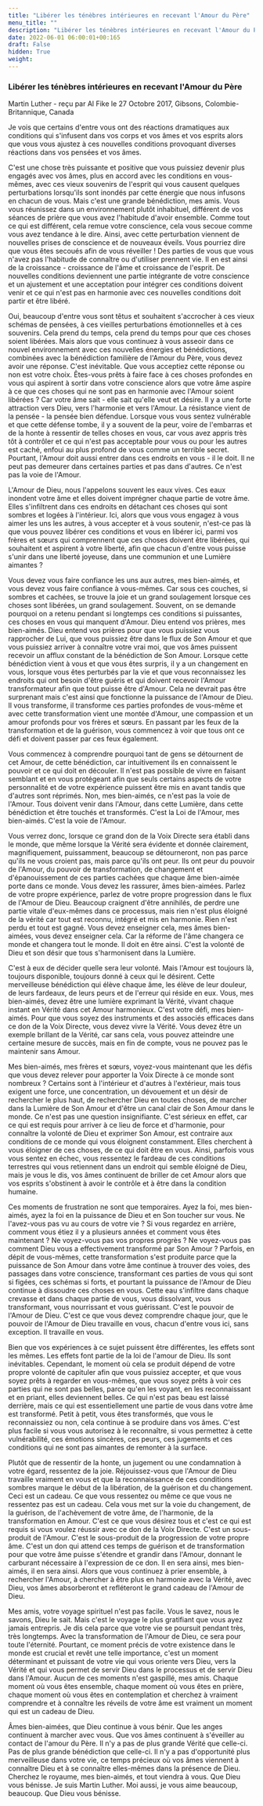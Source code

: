 ```yaml
---
title: "Libérer les ténèbres intérieures en recevant l'Amour du Père"
menu_title: ""
description: "Libérer les ténèbres intérieures en recevant l'Amour du Père"
date: 2022-06-01 06:00:01+00:165
draft: False
hidden: True
weight:
---
```

### Libérer les ténèbres intérieures en recevant l'Amour du Père

Martin Luther - reçu par Al Fike le 27 Octobre 2017, Gibsons, Colombie-Britannique, Canada

Je vois que certains d'entre vous ont des réactions dramatiques aux conditions qui s'infusent dans vos corps et vos âmes et vos esprits alors que vous vous ajustez à ces nouvelles conditions provoquant diverses réactions dans vos pensées et vos âmes.

C'est une chose très puissante et positive que vous puissiez devenir plus engagés avec vos âmes, plus en accord avec les conditions en vous-mêmes, avec ces vieux souvenirs de l'esprit qui vous causent quelques perturbations lorsqu'ils sont inondés par cette énergie que nous infusons en chacun de vous. Mais c'est une grande bénédiction, mes amis. Vous vous réunissez dans un environnement plutôt inhabituel, différent de vos séances de prière que vous avez l'habitude d'avoir ensemble. Comme tout ce qui est différent, cela remue votre conscience, cela vous secoue comme vous avez tendance à le dire. Ainsi, avec cette perturbation viennent de nouvelles prises de conscience et de nouveaux éveils. Vous pourriez dire que vous êtes secoués afin de vous réveiller ! Des parties de vous que vous n'avez pas l'habitude de connaître ou d'utiliser prennent vie. Il en est ainsi de la croissance - croissance de l'âme et croissance de l'esprit. De nouvelles conditions deviennent une partie intégrante de votre conscience et un ajustement et une acceptation pour intégrer ces conditions doivent venir et ce qui n'est pas en harmonie avec ces nouvelles conditions doit partir et être libéré.

Oui, beaucoup d'entre vous sont têtus et souhaitent s'accrocher à ces vieux schémas de pensées, à ces vieilles perturbations émotionnelles et à ces souvenirs. Cela prend du temps, cela prend du temps pour que ces choses soient libérées. Mais alors que vous continuez à vous asseoir dans ce nouvel environnement avec ces nouvelles énergies et bénédictions, combinées avec la bénédiction familière de l'Amour du Père, vous devez avoir une réponse. C'est inévitable. Que vous acceptiez cette réponse ou non est votre choix. Êtes-vous prêts à faire face à ces choses profondes en vous qui aspirent à sortir dans votre conscience alors que votre âme aspire à ce que ces choses qui ne sont pas en harmonie avec l'Amour soient libérées ? Car votre âme sait - elle sait qu'elle veut et désire. Il y a une forte attraction vers Dieu, vers l'harmonie et vers l'Amour. La résistance vient de la pensée - la pensée bien défendue. Lorsque vous vous sentez vulnérable et que cette défense tombe, il y a souvent de la peur, voire de l'embarras et de la honte à ressentir de telles choses en vous, car vous avez appris très tôt à contrôler et ce qui n'est pas acceptable pour vous ou pour les autres est caché, enfoui au plus profond de vous comme un terrible secret. Pourtant, l'Amour doit aussi entrer dans ces endroits en vous - il le doit. Il ne peut pas demeurer dans certaines parties et pas dans d'autres. Ce n'est pas la voie de l'Amour.

L'Amour de Dieu, nous l'appelons souvent les eaux vives. Ces eaux inondent votre âme et elles doivent imprégner chaque partie de votre âme. Elles s'infiltrent dans ces endroits en détachant ces choses qui sont sombres et logées à l'intérieur. Ici, alors que vous vous engagez à vous aimer les uns les autres, à vous accepter et à vous soutenir, n'est-ce pas là que vous pouvez libérer ces conditions et vous en libérer ici, parmi vos frères et sœurs qui comprennent que ces choses doivent être libérées, qui souhaitent et aspirent à votre liberté, afin que chacun d'entre vous puisse s'unir dans une liberté joyeuse, dans une communion et une Lumière aimantes ?

Vous devez vous faire confiance les uns aux autres, mes bien-aimés, et vous devez vous faire confiance à vous-mêmes. Car sous ces couches, si sombres et cachées, se trouve la joie et un grand soulagement lorsque ces choses sont libérées, un grand soulagement. Souvent, on se demande pourquoi on a retenu pendant si longtemps ces conditions si puissantes, ces choses en vous qui manquent d'Amour. Dieu entend vos prières, mes bien-aimés. Dieu entend vos prières pour que vous puissiez vous rapprocher de Lui, que vous puissiez être dans le flux de Son Amour et que vous puissiez arriver à connaître votre vrai moi, que vos âmes puissent recevoir un afflux constant de la bénédiction de Son Amour. Lorsque cette bénédiction vient à vous et que vous êtes surpris, il y a un changement en vous, lorsque vous êtes perturbés par la vie et que vous reconnaissez les endroits qui ont besoin d'être guéris et qui doivent recevoir l'Amour transformateur afin que tout puisse être d'Amour. Cela ne devrait pas être surprenant mais c'est ainsi que fonctionne la puissance de l'Amour de Dieu. Il vous transforme, il transforme ces parties profondes de vous-même et avec cette transformation vient une montée d'Amour, une compassion et un amour profonds pour vos frères et sœurs. En passant par les feux de la transformation et de la guérison, vous commencez à voir que tous ont ce défi et doivent passer par ces feux également.

Vous commencez à comprendre pourquoi tant de gens se détournent de cet Amour, de cette bénédiction, car intuitivement ils en connaissent le pouvoir et ce qui doit en découler. Il n'est pas possible de vivre en faisant semblant et en vous protégeant afin que seuls certains aspects de votre personnalité et de votre expérience puissent être mis en avant tandis que d'autres sont réprimés. Non, mes bien-aimés, ce n'est pas la voie de l'Amour. Tous doivent venir dans l'Amour, dans cette Lumière, dans cette bénédiction et être touchés et transformés. C'est la Loi de l'Amour, mes bien-aimés. C'est la voie de l'Amour.

Vous verrez donc, lorsque ce grand don de la Voix Directe sera établi dans le monde, que même lorsque la Vérité sera évidente et donnée clairement, magnifiquement, puissamment, beaucoup se détourneront, non pas parce qu'ils ne vous croient pas, mais parce qu'ils ont peur. Ils ont peur du pouvoir de l'Amour, du pouvoir de transformation, de changement et d'épanouissement de ces parties cachées que chaque âme bien-aimée porte dans ce monde. Vous devez les rassurer, âmes bien-aimées. Parlez de votre propre expérience, parlez de votre propre progression dans le flux de l'Amour de Dieu. Beaucoup craignent d'être annihilés, de perdre une partie vitale d'eux-mêmes dans ce processus, mais rien n'est plus éloigné de la vérité car tout est reconnu, intégré et mis en harmonie. Rien n'est perdu et tout est gagné. Vous devez enseigner cela, mes âmes bien-aimées, vous devez enseigner cela. Car la réforme de l'âme changera ce monde et changera tout le monde. Il doit en être ainsi. C'est la volonté de Dieu et son désir que tous s'harmonisent dans la Lumière.

C'est à eux de décider quelle sera leur volonté. Mais l'Amour est toujours là, toujours disponible, toujours donné à ceux qui le désirent. Cette merveilleuse bénédiction qui élève chaque âme, les élève de leur douleur, de leurs fardeaux, de leurs peurs et de l'erreur qui réside en eux. Vous, mes bien-aimés, devez être une lumière exprimant la Vérité, vivant chaque instant en Vérité dans cet Amour harmonieux. C'est votre défi, mes bien-aimés. Pour que vous soyez des instruments et des associés efficaces dans ce don de la Voix Directe, vous devez vivre la Vérité. Vous devez être un exemple brillant de la Vérité, car sans cela, vous pouvez atteindre une certaine mesure de succès, mais en fin de compte, vous ne pouvez pas le maintenir sans Amour.

Mes bien-aimés, mes frères et sœurs, voyez-vous maintenant que les défis que vous devez relever pour apporter la Voix Directe à ce monde sont nombreux ? Certains sont à l'intérieur et d'autres à l'extérieur, mais tous exigent une force, une concentration, un dévouement et un désir de rechercher le plus haut, de rechercher Dieu en toutes choses, de marcher dans la Lumière de Son Amour et d'être un canal clair de Son Amour dans le monde. Ce n'est pas une question insignifiante. C'est sérieux en effet, car ce qui est requis pour arriver à ce lieu de force et d'harmonie, pour connaître la volonté de Dieu et exprimer Son Amour, est contraire aux conditions de ce monde qui vous éloignent constamment. Elles cherchent à vous éloigner de ces choses, de ce qui doit être en vous. Ainsi, parfois vous vous sentez en échec, vous ressentez le fardeau de ces conditions terrestres qui vous retiennent dans un endroit qui semble éloigné de Dieu, mais je vous le dis, vos âmes continuent de briller de cet Amour alors que vos esprits s'obstinent à avoir le contrôle et à être dans la condition humaine.

Ces moments de frustration ne sont que temporaires. Ayez la foi, mes bien-aimés, ayez la foi en la puissance de Dieu et en Son toucher sur vous. Ne l'avez-vous pas vu au cours de votre vie ? Si vous regardez en arrière, comment vous étiez il y a plusieurs années et comment vous êtes maintenant ? Ne voyez-vous pas vos propres progrès ? Ne voyez-vous pas comment Dieu vous a effectivement transformé par Son Amour ? Parfois, en dépit de vous-mêmes, cette transformation s'est produite parce que la puissance de Son Amour dans votre âme continue à trouver des voies, des passages dans votre conscience, transformant ces parties de vous qui sont si figées, ces schémas si forts, et pourtant la puissance de l'Amour de Dieu continue à dissoudre ces choses en vous. Cette eau s'infiltre dans chaque crevasse et dans chaque partie de vous, vous dissolvant, vous transformant, vous nourrissant et vous guérissant. C'est le pouvoir de l'Amour de Dieu. C'est ce que vous devez comprendre chaque jour, que le pouvoir de l'Amour de Dieu travaille en vous, chacun d'entre vous ici, sans exception. Il travaille en vous.

Bien que vos expériences à ce sujet puissent être différentes, les effets sont les mêmes. Les effets font partie de la loi de l'amour de Dieu. Ils sont inévitables. Cependant, le moment où cela se produit dépend de votre propre volonté de capituler afin que vous puissiez accepter, et que vous soyez prêts à regarder en vous-mêmes, que vous soyez prêts à voir ces parties qui ne sont pas belles, parce qu'en les voyant, en les reconnaissant et en priant, elles deviennent belles. Ce qui n'est pas beau est laissé derrière, mais ce qui est essentiellement une partie de vous dans votre âme est transformé. Petit à petit, vous êtes transformés, que vous le reconnaissiez ou non, cela continue à se produire dans vos âmes. C'est plus facile si vous vous autorisez à le reconnaître, si vous permettez à cette vulnérabilité, ces émotions sincères, ces peurs, ces jugements et ces conditions qui ne sont pas aimantes de remonter à la surface.

Plutôt que de ressentir de la honte, un jugement ou une condamnation à votre égard, ressentez de la joie. Réjouissez-vous que l'Amour de Dieu travaille vraiment en vous et que la reconnaissance de ces conditions sombres marque le début de la libération, de la guérison et du changement. Ceci est un cadeau. Ce que vous ressentez ou même ce que vous ne ressentez pas est un cadeau. Cela vous met sur la voie du changement, de la guérison, de l'achèvement de votre âme, de l'harmonie, de la transformation en Amour. C'est ce que vous désirez tous et c'est ce qui est requis si vous voulez réussir avec ce don de la Voix Directe. C'est un sous-produit de l'Amour. C'est le sous-produit de la progression de votre propre âme. C'est un don qui attend ces temps de guérison et de transformation pour que votre âme puisse s'étendre et grandir dans l'Amour, donnant le carburant nécessaire à l'expression de ce don. Il en sera ainsi, mes bien-aimés, il en sera ainsi. Alors que vous continuez à prier ensemble, à rechercher l'Amour, à chercher à être plus en harmonie avec la Vérité, avec Dieu, vos âmes absorberont et refléteront le grand cadeau de l'Amour de Dieu.

Mes amis, votre voyage spirituel n'est pas facile. Vous le savez, nous le savons, Dieu le sait. Mais c'est le voyage le plus gratifiant que vous ayez jamais entrepris. Je dis cela parce que votre vie se poursuit pendant très, très longtemps. Avec la transformation de l'Amour de Dieu, ce sera pour toute l'éternité. Pourtant, ce moment précis de votre existence dans le monde est crucial et revêt une telle importance, c'est un moment déterminant et puissant de votre vie qui vous oriente vers Dieu, vers la Vérité et qui vous permet de servir Dieu dans le processus et de servir Dieu dans l'Amour. Aucun de ces moments n'est gaspillé, mes amis. Chaque moment où vous êtes ensemble, chaque moment où vous êtes en prière, chaque moment où vous êtes en contemplation et cherchez à vraiment comprendre et à connaître les réveils de votre âme est vraiment un moment qui est un cadeau de Dieu.

Âmes bien-aimées, que Dieu continue à vous bénir. Que les anges continuent à marcher avec vous. Que vos âmes continuent à s'éveiller au contact de l'amour du Père. Il n'y a pas de plus grande Vérité que celle-ci. Pas de plus grande bénédiction que celle-ci. Il n'y a pas d'opportunité plus merveilleuse dans votre vie, ce temps précieux où vos âmes viennent à connaître Dieu et à se connaître elles-mêmes dans la présence de Dieu. Cherchez le royaume, mes bien-aimés, et tout viendra à vous. Que Dieu vous bénisse. Je suis Martin Luther. Moi aussi, je vous aime beaucoup, beaucoup. Que Dieu vous bénisse.
